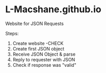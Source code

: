 # L-Macshane.github.io
Website for JSON Requests

Steps:
1) Create website -CHECK
2) Create first JSON object
3) Receive JSON Object & parse
4) Reply to requester with JSON
5) Check if response was "valid"
